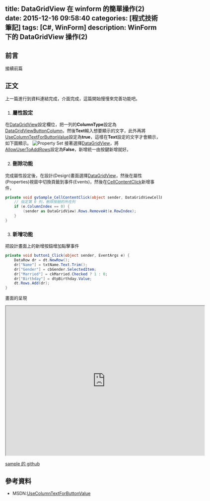 title: DataGridView 在 winform 的簡單操作(2)
date: 2015-12-16 09:58:40
categories: [程式技術筆記]
tags: [C#, WinForm]
description: WinForm 下的 DataGridView 操作(2)
---
## 前言
接續前篇
## 正文
上一篇進行到資料連結完成，介面完成，這篇開始慢慢來完善功能吧。
1. ### 屬性設定
在[DataGridView][3]設定欄位，把一列的**ColumnType**設定為[DataGridViewButtonColumn][2]，然後**Text**輸入想要顯示的文字，此外再將[UseColumnTextForButtonValue][5]設定為**true**，這樣在**Text**設定的文字才會顯示，如下圖顯示。
![Property Set](https://lh3.googleusercontent.com/nDVSJ7rcHiFlwTqMn-qabJZT2PsG8k7QPUTfTivSu8dnOsAOPiHdQs7IYaJOLJuVjXJLFk6LNZj-bQg1xzDLiRe5saajWtDBrf6y76hJmuX-Uk1bipZlobEOuxxFLVFX3Ls-ZK-N6OqsZB9RTX647ehSYSzStdYZeo2_LI-Q2ZeCiYmzlFw_NCCDNmaawI51COxQUdaXhXkwivEvs9sn224Dghbp6jVc8cNe2bKJr9oWMV1gmwo-uPUtC7fQ0OSU09q7z2qZsEWSC47MBE-7bfYZyKWvWT81eQ73fFrZtjfKufHQF1xf7f0mHicl6Z2tDwrODtkyfMuLpxFLa-_yAy5ni3naFhYgE44xQt9gOsM1_lPMYZRU4Spu62RMs2bqS7s1Ix_06aTfNkjQMnKqGJy-kb8Qe7zoPvVdH-v3fNoTTrsoJAaSWOGxtyN4xrPCWC2j4SExJeFEn_8DDDG2D8H_Rp4B1mNZRt01sYk9k4XrGP7v5MGMM1O1hWGNIDe77JoUi2Bd6VwAhKa1p1s39Lra0o3Vr6AnzB0nz5Xd3fgWzs8SsIkap4prK-6LZMmbigeaCCFdcLUVirDH5BizUz9f2b0o562P5ILV5UcYoPQClq-k1F9S8eEc1FxSrASyQIjJdJZwx_QMuVGZk3OI3dvDCtjN73XHZQrAvtByxA=w524-h405-no)
接著選擇[DataGridView][3]，將[AllowUserToAddRows][6]設定為**False**，新增統一由按鍵新增就好。

2. ### 刪除功能
完成屬性設定後，在設計(Design)畫面選擇[DataGridView][3]，然後在屬性(Properties)視窗中切換頁籤到事件(Events)，然後在[CellContentClick][4]新增事件，
``` csharp
private void gvSample_CellContentClick(object sender, DataGridViewCellEventArgs e) {
	// 指定第 0 列，刪除按鈕的所在列
    if (e.ColumnIndex == 0) {
        (sender as DataGridView).Rows.RemoveAt(e.RowIndex);
    }
}
```
3. ### 新增功能
把設計畫面上的新增按鈕增加點擊事件
``` csharp
private void button1_Click(object sender, EventArgs e) {
    DataRow dr = dt.NewRow();
    dr["Name"] = txtName.Text.Trim();
    dr["Gender"] = cbGender.SelectedItem;
    dr["Married"] = ckMarried.Checked ? 1 : 0;
    dr["Birthday"] = dtpBirthday.Value;
    dt.Rows.Add(dr);
}
```
畫面的呈現
<iframe src="https://drive.google.com/file/d/0B24tdidnsV1vam0zQnNvRnhNcjA/preview" width="640" height="480"></iframe>

[sample 的 github](https://lh3.googleusercontent.com/-ZkkhY1m-0_ih0B2QEPAwBaOsQIEAHfk1luspxwijTpYEHEFQL7GXEs8E0vu8KETIi3ZLsZICjqb6Ku9L-FUl8hdjpobAHg24O0i_kC-RtDDOWKgt4wre0P8TtxRPpgVhSrKCRbohIG77WkRnf0-pQLVIqPDSOekWW9xFhX5UTfEsaW8aKZNIaPn_3TfGHx5ogpZijRSEXgzLcpPBGF1NXWNcm0o9HvBdmd17szn1tkO3pPFae-xPnsGzgEE1lJf_A-K1Qon21DgDtK4xEEinxNU2jt1oBhjmOERO5G3NYr47lcCBPd4hZ2cpJbyUxo6jebDkR_eKxEUBpC1zMZG7fbvBSphuYuISQXy6w7CKbp2gsRG7Tux2T03DNi-YCo5FWlVOkcE4TPVHe64cO3TmVYRAz_WW_tZeniUzsokNkC0NsYMCUOZwO9pd2K_Vp9McU_5LJsf8ucioHcSgvajWEH4jpUH33Ro1Nh5PHMRcCrfCppgJXWz_2hWeL-clL_LOitZFqvPyYBViwi3L7Kxo-GtWrZeeGOQcF9iiutY2jei5V8kKAkBkQIbMJACCReVZkHbrKJWzipAGjdMzJhLM6d8yIAvVYrGZHt5SPAe28a83NCkvvVD6Tl1m5uzQmI32s3-DOjwjhvPVLq58AjFyA5G9S_hfdho9t5NVGHceQ=w694-h483-no)
## 參考資料
- MSDN:[UseColumnTextForButtonValue][5]

[1]: https://msdn.microsoft.com/zh-tw/library/system.windows.forms.datagridviewbuttoncolumn.text(v=vs.110).aspx "MSDN:DataGridViewButtonColumn.Text 屬性"
[2]: https://msdn.microsoft.com/zh-tw/library/system.windows.forms.datagridviewbuttoncolumn(v=vs.110).aspx "MSDN:DataGridViewButtonColumn 類別"
[3]: https://msdn.microsoft.com/zh-tw/library/e0ywh3cz(v=vs.110).aspx "MSDN:DataGridView 控制項"
[4]: https://msdn.microsoft.com/zh-tw/library/system.windows.forms.datagridview.cellcontentclick(v=vs.110).aspx "MSDN:DataGridView.CellContentClick"
[5]: https://msdn.microsoft.com/zh-tw/library/system.windows.forms.datagridviewbuttoncolumn.usecolumntextforbuttonvalue(v=vs.110).aspx "MSDN:UseColumnTextForButtonValue"
[6]: https://msdn.microsoft.com/zh-tw/library/system.windows.forms.datagridview.allowusertoaddrows(v=vs.110).aspx "MSDN:AllowUserToAddRows 屬性"